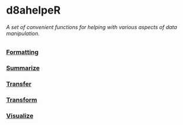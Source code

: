 # d8ahelpeR

###### A set of convenient functions for helping with various aspects of data manipulation.

### [Formatting](https://github.com/fjoe88/d8ahelper/blob/master/R/formatting.R)

### [Summarize](https://github.com/fjoe88/d8ahelper/blob/master/R/summarize.R)

### [Transfer](https://github.com/fjoe88/d8ahelper/blob/master/R/transfer.R)

### [Transform](https://github.com/fjoe88/d8ahelper/blob/master/R/transform.R)

### [Visualize](https://github.com/fjoe88/d8ahelper/blob/master/R/visualize.R)
